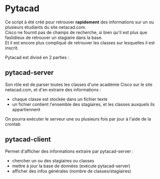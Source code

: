 # Pytacad

Ce script à été créé pour retrouver **rapidement** des informations sur un ou plusieurs étudiants du site netacad.com.  
Cisco ne fournit pas de champs de recherche, si bien qu'il est plus que fastidieux de retrouver un stagiaire dans la base.  
Et il est encore plus compliqué de retrouver les classes sur lesquelles il est inscrit.

Pytacad est divisé en 2 parties : 

## pytacad-server  

Son rôle est de parser toutes les classes d'une académie Cisco sur le site netacad.com, et d'en extraire des informations :

* chaque classe est stockée dans un fichier texte
* un fichier contient l'ensemble des stagiaires, et les classes auxquels ils appartiennent  

On pourra exécuter le serveur une ou plusieurs fois par jour à l'aide de la crontab

## pytacad-client  

Permet d'afficher des informations extraire par pytacad-server :  

* chercher un ou des stagiaires ou classes  
* mettre à jour la base de données (exécute pytacad-server)  
* afficher des infos générales (nombre de classes/stagiaires)  
